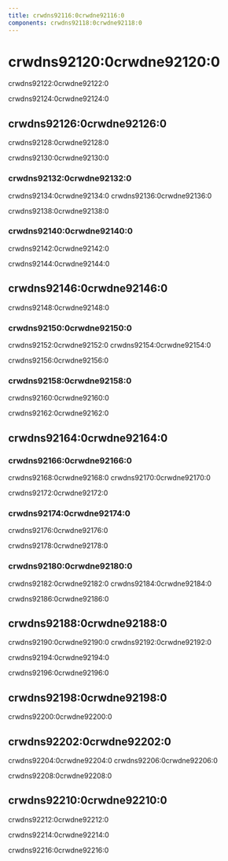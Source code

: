 ```yaml
---
title: crwdns92116:0crwdne92116:0
components: crwdns92118:0crwdne92118:0
---
```


# crwdns92120:0crwdne92120:0

<p class="description">crwdns92122:0crwdne92122:0</p>

crwdns92124:0crwdne92124:0

## crwdns92126:0crwdne92126:0

crwdns92128:0crwdne92128:0

crwdns92130:0crwdne92130:0

### crwdns92132:0crwdne92132:0

crwdns92134:0crwdne92134:0 crwdns92136:0crwdne92136:0

crwdns92138:0crwdne92138:0

### crwdns92140:0crwdne92140:0

crwdns92142:0crwdne92142:0

crwdns92144:0crwdne92144:0

## crwdns92146:0crwdne92146:0

crwdns92148:0crwdne92148:0

### crwdns92150:0crwdne92150:0

crwdns92152:0crwdne92152:0 crwdns92154:0crwdne92154:0

crwdns92156:0crwdne92156:0

### crwdns92158:0crwdne92158:0

crwdns92160:0crwdne92160:0

crwdns92162:0crwdne92162:0

## crwdns92164:0crwdne92164:0

### crwdns92166:0crwdne92166:0

crwdns92168:0crwdne92168:0 crwdns92170:0crwdne92170:0

crwdns92172:0crwdne92172:0

### crwdns92174:0crwdne92174:0

crwdns92176:0crwdne92176:0

crwdns92178:0crwdne92178:0

### crwdns92180:0crwdne92180:0

crwdns92182:0crwdne92182:0 crwdns92184:0crwdne92184:0

crwdns92186:0crwdne92186:0

## crwdns92188:0crwdne92188:0

crwdns92190:0crwdne92190:0 crwdns92192:0crwdne92192:0

crwdns92194:0crwdne92194:0

crwdns92196:0crwdne92196:0

## crwdns92198:0crwdne92198:0

crwdns92200:0crwdne92200:0

## crwdns92202:0crwdne92202:0

crwdns92204:0crwdne92204:0 crwdns92206:0crwdne92206:0

crwdns92208:0crwdne92208:0

## crwdns92210:0crwdne92210:0

crwdns92212:0crwdne92212:0

crwdns92214:0crwdne92214:0

crwdns92216:0crwdne92216:0